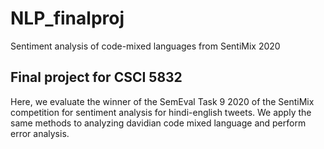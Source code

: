 # NLP_finalproj
Sentiment analysis of code-mixed languages from SentiMix 2020

## Final project for CSCI 5832
Here, we evaluate the winner of the SemEval Task 9 2020 of the SentiMix competition for sentiment analysis for hindi-english tweets. 
We apply the same methods to analyzing davidian code mixed language and perform error analysis.
